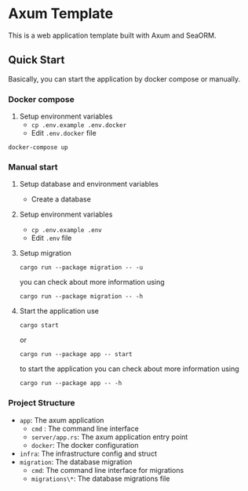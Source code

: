 # Axum Template

This is a web application template built with Axum and SeaORM.

## Quick Start

Basically, you can start the application by docker compose or manually.

### Docker compose

1. Setup environment variables
   - `cp .env.example .env.docker`
   - Edit `.env.docker` file

```
docker-compose up
```

### Manual start

1. Setup database and environment variables
   - Create a database

1. Setup environment variables
   - `cp .env.example .env`
   - Edit `.env` file

1. Setup migration

   ```
   cargo run --package migration -- -u
   ```

   you can check about more information using

   ```
   cargo run --package migration -- -h
   ```

1. Start the application
   use

   ```
   cargo start
   ```

   or

   ```
   cargo run --package app -- start
   ```

   to start the application
   you can check about more information using

   ```
   cargo run --package app -- -h
   ```

### Project Structure

- `app`: The axum application
  - `cmd` : The command line interface
  - `server/app.rs`: The axum application entry point
  - `docker`: The docker configuration
- `infra`: The infrastructure config and struct
- `migration`: The database migration
  - `cmd`: The command line interface for migrations
  - `migrations\*`: The database migrations file
